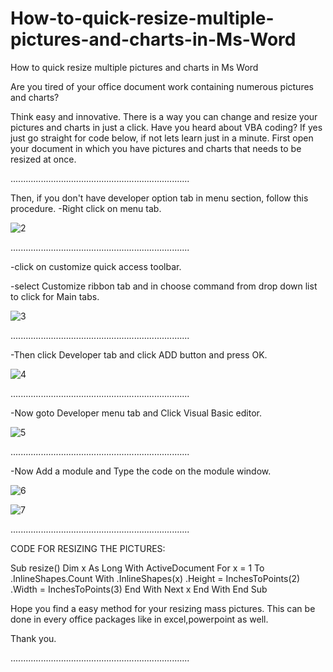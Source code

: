 # How-to-quick-resize-multiple-pictures-and-charts-in-Ms-Word
How to quick resize multiple pictures and charts in Ms Word


Are you tired of your office document work containing numerous pictures and charts?

Think easy and innovative.
There is a way you can change and resize your pictures and charts in just a click.
Have you heard about VBA coding? If yes just go straight for code below, if not lets learn just in a minute.
First open your document in which you have pictures and charts that needs to be resized at once.

.......................................................................

Then, if you don't have developer option tab in menu section, follow this procedure.
-Right click on menu tab.

![2](https://user-images.githubusercontent.com/22270483/151377077-af026e15-f0e7-4345-9ea0-cb9f38ba7d4e.png)

.......................................................................

-click on customize quick access toolbar.

-select Customize ribbon tab and in choose command from drop down list to click for Main tabs.

![3](https://user-images.githubusercontent.com/22270483/151377115-720c0d3e-8233-480f-b8b9-2a1a995c89b3.png)

.......................................................................

-Then click Developer tab and click ADD button and press OK.

![4](https://user-images.githubusercontent.com/22270483/151377259-4200ca9c-ea95-41ea-882a-17f23f75e0ba.png)

.......................................................................

-Now goto Developer menu tab and Click Visual Basic editor.

![5](https://user-images.githubusercontent.com/22270483/151377337-3d05c778-0e3f-4c87-b18c-b1ae023568b7.png)

.......................................................................

-Now Add a module and Type the code on the module window.

![6](https://user-images.githubusercontent.com/22270483/151377409-75cd7a2d-ffef-42d8-9f87-d4b0be0774ba.png)

![7](https://user-images.githubusercontent.com/22270483/151377461-65f92779-4ea8-4c81-8267-7af36607773f.png)

.......................................................................

CODE FOR RESIZING THE PICTURES:

Sub resize()
Dim x As Long
With ActiveDocument
For x = 1 To .InlineShapes.Count
With .InlineShapes(x)
.Height = InchesToPoints(2)
.Width = InchesToPoints(3)
End With
Next x
End With
End Sub

Hope you find a easy method for your resizing mass pictures. This can be done in every office packages like in excel,powerpoint as well. 

Thank you.

.......................................................................
